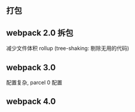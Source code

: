 ## 打包
## webpack 2.0 拆包
减少文件体积
rollup (tree-shaking: 剔除无用的代码)
## webpack 3.0
配置复杂,
parcel    0 配置
## webpack 4.0

